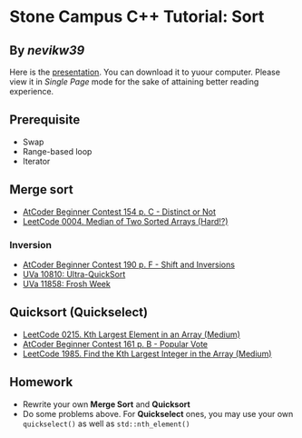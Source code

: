 # Stone Campus C++ Tutorial: Sort
## By _nevikw39_

Here is the [presentation](https://github.com/nevikw39/stone_sort/blob/master/sort.pdf). You can download it to yuour computer. Please view it in _Single Page_ mode for the sake of attaining better reading experience.

## Prerequisite

- Swap
- Range-based loop
- Iterator

## Merge sort

- [AtCoder Beginner Contest 154 p. C - Distinct or Not](https://atcoder.jp/contests/abc154/tasks/abc154_c)
- [LeetCode 0004. Median of Two Sorted Arrays (Hard!?)](https://leetcode.com/problems/median-of-two-sorted-arrays)

### Inversion

- [AtCoder Beginner Contest 190 p. F - Shift and Inversions](https://atcoder.jp/contests/abc190/tasks/abc190_f)
- [UVa 10810: Ultra-QuickSort](https://onlinejudge.org/index.php?option=com_onlinejudge&Itemid=8&page=show_problem&problem=1751)
- [UVa 11858: Frosh Week](https://onlinejudge.org/index.php?option=com_onlinejudge&Itemid=8&page=show_problem&problem=2958)

## Quicksort (Quickselect)

- [LeetCode 0215. Kth Largest Element in an Array (Medium)](https://leetcode.com/problems/kth-largest-element-in-an-array)
- [AtCoder Beginner Contest 161 p. B - Popular Vote](https://atcoder.jp/contests/abc161/tasks/abc161_b)
- [LeetCode 1985. Find the Kth Largest Integer in the Array (Medium)](https://leetcode.com/problems/find-the-kth-largest-integer-in-the-array/)

## Homework

- Rewrite your own **Merge Sort** and **Quicksort**
- Do some problems above. For **Quickselect** ones, you may use your own `quickselect()` as well as `std::nth_element()`
